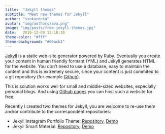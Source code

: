 ```yaml
---
title:  "Jekyll themes"
subtitle: "Meet new themes for Jekyll"
author: "ssokurenko"
avatar: "img/authors/ava.png"
image: "img/posts/free-jekyll-themes.jpg"
date:   2016-12-08 12:10:10
theme-color: "#fff"
theme-background: "#00acb2"
---
```


[Jekyll](https://jekyllrb.com/) is a static web-site generator powered by Ruby.
Eventually you create your content in human friendly formant (YML) and Jekyll generates HTML for the website.
You don't need to use a database, easy to maintain the content and this is extremely secure, since your content is just commited to a git repository (for example [Github](https://github.com/)).

This is solution works well for small and middle-sized websites, especially personal blogs. And using [Github pages](https://pages.github.com/) you can host such a website for free.

Recently I created two themes for Jekyll, you are welcome to re-use them and/or contribute to the correspondent repositories:

- Jekyll Instagram Portfolio Theme: [Repository](https://github.com/portfolio-central/jekyll-instagram-portfolio-theme), [Demo](https://portfolio-central.github.io/jekyll-instagram-portfolio-theme/)
- Jekyll Smart Material: [Repository](https://github.com/ssokurenko/jekyll-smart-material), [Demo](https://ssokurenko.github.io/jekyll-smart-material/)
